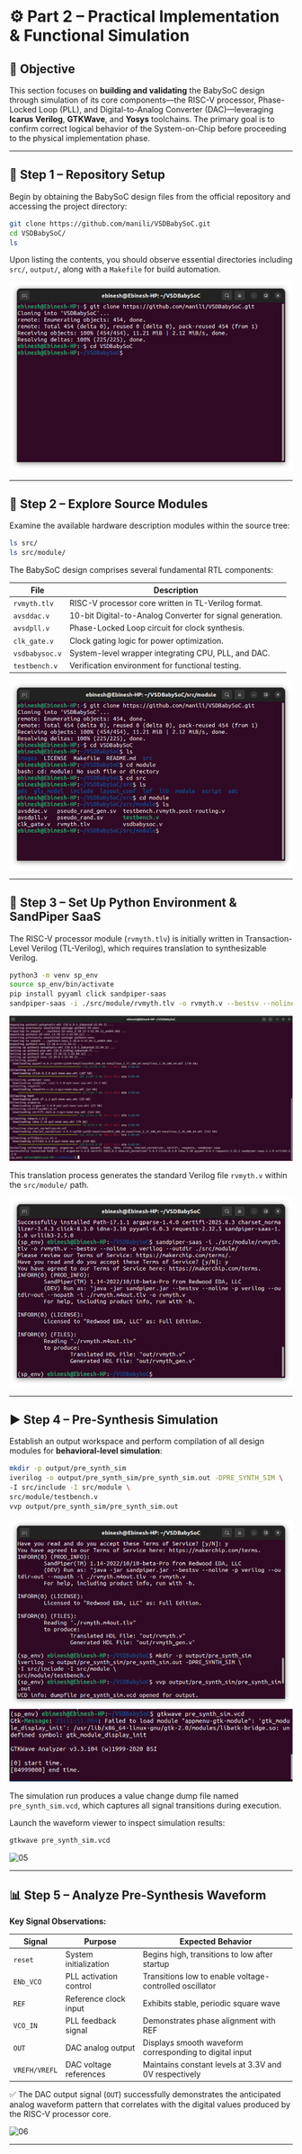 # ⚙️ Part 2 – Practical Implementation & Functional Simulation

## 🎯 Objective

This section focuses on **building and validating** the BabySoC design through simulation of its core components—the RISC-V processor, Phase-Locked Loop (PLL), and Digital-to-Analog Converter (DAC)—leveraging **Icarus Verilog**, **GTKWave**, and **Yosys** toolchains.
The primary goal is to confirm correct logical behavior of the System-on-Chip before proceeding to the physical implementation phase.

---

## 🧩 Step 1 – Repository Setup

Begin by obtaining the BabySoC design files from the official repository and accessing the project directory:

```bash
git clone https://github.com/manili/VSDBabySoC.git
cd VSDBabySoC/
ls
```

Upon listing the contents, you should observe essential directories including `src/`, `output/`, along with a `Makefile` for build automation.

![01](images/1.png)

---

## 🧱 Step 2 – Explore Source Modules

Examine the available hardware description modules within the source tree:

```bash
ls src/
ls src/module/
```

The BabySoC design comprises several fundamental RTL components:

| File           | Description                                     |
| -------------- | ----------------------------------------------- |
| `rvmyth.tlv`   | RISC-V processor core written in TL-Verilog format. |
| `avsddac.v`    | 10-bit Digital-to-Analog Converter for signal generation. |
| `avsdpll.v`    | Phase-Locked Loop circuit for clock synthesis. |
| `clk_gate.v`   | Clock gating logic for power optimization. |
| `vsdbabysoc.v` | System-level wrapper integrating CPU, PLL, and DAC. |
| `testbench.v`  | Verification environment for functional testing. |

![02](images/2.png)

---

## 🧠 Step 3 – Set Up Python Environment & SandPiper SaaS

The RISC-V processor module (`rvmyth.tlv`) is initially written in Transaction-Level Verilog (TL-Verilog), which requires translation to synthesizable Verilog.

```bash
python3 -m venv sp_env
source sp_env/bin/activate
pip install pyyaml click sandpiper-saas
sandpiper-saas -i ./src/module/rvmyth.tlv -o rvmyth.v --bestsv --noline -p verilog --outdir ./src/module/
```

![03](images/3.png)

This translation process generates the standard Verilog file `rvmyth.v` within the `src/module/` path.

![03](images/4.png)

---

## ▶️ Step 4 – Pre-Synthesis Simulation

Establish an output workspace and perform compilation of all design modules for **behavioral-level simulation**:

```bash
mkdir -p output/pre_synth_sim
iverilog -o output/pre_synth_sim/pre_synth_sim.out -DPRE_SYNTH_SIM \
-I src/include -I src/module \
src/module/testbench.v
vvp output/pre_synth_sim/pre_synth_sim.out
```

![04](images/5.png)
![04](images/6.png)

The simulation run produces a value change dump file named `pre_synth_sim.vcd`, which captures all signal transitions during execution.

Launch the waveform viewer to inspect simulation results:

```bash
gtkwave pre_synth_sim.vcd
```

![05](./images/05.png)

---

## 📊 Step 5 – Analyze Pre-Synthesis Waveform

**Key Signal Observations:**

| Signal        | Purpose              | Expected Behavior                        |
| ------------- | --------------------- | ---------------------------------------- |
| `reset`       | System initialization | Begins high, transitions to low after startup |
| `ENb_VCO`     | PLL activation control | Transitions low to enable voltage-controlled oscillator |
| `REF`         | Reference clock input | Exhibits stable, periodic square wave |
| `VCO_IN`      | PLL feedback signal | Demonstrates phase alignment with REF |
| `OUT`         | DAC analog output | Displays smooth waveform corresponding to digital input |
| `VREFH/VREFL` | DAC voltage references | Maintains constant levels at 3.3V and 0V respectively |

✅ The DAC output signal (`OUT`) successfully demonstrates the anticipated analog waveform pattern that correlates with the digital values produced by the RISC-V processor core.

![06](./images/06.png)

---
